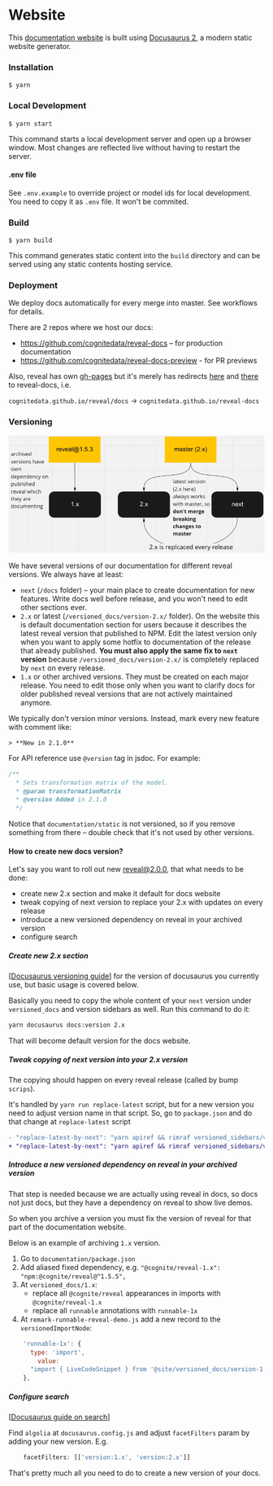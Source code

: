 # Website

This [documentation website](https://cognitedata.github.io/reveal-docs/docs/) is built using [Docusaurus 2](https://v2.docusaurus.io/), a modern static website generator.

### Installation

```
$ yarn
```

### Local Development

```
$ yarn start
```

This command starts a local development server and open up a browser window. Most changes are reflected live without having to restart the server.

#### .env file

See `.env.example` to override project or model ids for local development. You need to copy it as `.env` file. It won't be commited.

### Build

```
$ yarn build
```

This command generates static content into the `build` directory and can be served using any static contents hosting service.

### Deployment

We deploy docs automatically for every merge into master. See workflows for details.

There are 2 repos where we host our docs:

* https://github.com/cognitedata/reveal-docs – for production documentation
* https://github.com/cognitedata/reveal-docs-preview - for PR previews

Also, reveal has own [gh-pages](https://github.com/cognitedata/reveal/settings/pages)
but it's merely has redirects [here](https://github.com/cognitedata/reveal/blob/gh-pages/index.html) and [there](https://github.com/cognitedata/reveal/blob/gh-pages/docs/index.html)
to reveal-docs, i.e.

`cognitedata.github.io/reveal/docs` → `cognitedata.github.io/reveal-docs`

### Versioning

![reveal-docs-versioning.png](static/img/reveal-docs-versioning.png)

We have several versions of our documentation for different reveal versions. We always have at least:

* `next` (`/docs` folder) – your main place to create documentation for new features. 
    Write docs well before release, and you won't need to edit other sections ever.
* `2.x` or latest (`/versioned_docs/version-2.x/` folder). 
  On the website this is default documentation section for users because it describes
  the latest reveal version that published to NPM. Edit the latest version only when you want
  to apply some hotfix to documentation of the release that already published.
  **You must also apply the same fix to `next` version**
  because `/versioned_docs/version-2.x/` is completely replaced by `next` on every release.  
* `1.x` or other archived versions. They must be created on each major release. 
  You need to edit those only when you want to clarify docs for older published reveal versions
  that are not actively maintained anymore.

We typically don't version minor versions. Instead, mark every new feature with comment like:

```
> **New in 2.1.0**
```

For API reference use `@version` tag in jsdoc. For example:

```js
/**
  * Sets transformation matrix of the model.
  * @param transformationMatrix
  * @version Added in 2.1.0
  */
```

Notice that `documentation/static` is not versioned, so if you remove something from there – double check that it's not used by other versions.

#### How to create new docs version?

Let's say you want to roll out new reveal@2.0.0, that what needs to be done:

* create new 2.x section and make it default for docs website 
* tweak copying of next version to replace your 2.x with updates on every release
* introduce a new versioned dependency on reveal in your archived version
* configure search

##### Create new 2.x section

[[Docusaurus versioning guide](https://docusaurus.io/docs/2.0.0-beta.0/versioning)] 
for the version of docusaurus you currently use, but basic usage is covered below.

Basically you need to copy the whole content of your `next` version under `versioned_docs` and version sidebars as well.
Run this command to do it:

```bash
yarn docusaurus docs:version 2.x
```

That will become default version for the docs website.

##### Tweak copying of next version into your 2.x version

The copying should happen on every reveal release (called by bump `scrips`).

It's handled by `yarn run replace-latest` script, but for a new version you need to adjust version name in that script. 
So, go to `package.json` and do that change at `replace-latest` script

```diff
- "replace-latest-by-next": "yarn apiref && rimraf versioned_sidebars/version-1.x-sidebars.json versioned_docs/version-1.x versions.json && yarn docusaurus docs:version 1.x && git checkout HEAD -- versions.json"
+ "replace-latest-by-next": "yarn apiref && rimraf versioned_sidebars/version-2.x-sidebars.json versioned_docs/version-2.x versions.json && yarn docusaurus docs:version 2.x && git checkout HEAD -- versions.json"
```

##### Introduce a new versioned dependency on reveal in your archived version

That step is needed because we are actually using reveal in docs, so docs not just docs, but they have a dependency on reveal to show live demos.

So when you archive a version you must fix the version of reveal for that part of the documentation website.

Below is an example of archiving `1.x` version.

1. Go to `documentation/package.json`
2. Add aliased fixed dependency, e.g. `"@cognite/reveal-1.x": "npm:@cognite/reveal@^1.5.5",`
3. At `versioned_docs/1.x`:
   * replace all `@cognite/reveal` appearances in imports with `@cognite/reveal-1.x`
   * replace all `runnable` annotations with `runnable-1x`
4. At `remark-runnable-reveal-demo.js` add a new record to the `versionedImportNode`:
  ```js
      'runnable-1x': {
        type: 'import',
          value:
        "import { LiveCodeSnippet } from '@site/versioned_docs/version-1.x/components/LiveCodeSnippet';",
      },
  ```

##### Configure search

[[Docusaurus guide on search](https://docusaurus.io/docs/2.0.0-beta.0/search)]

Find `algolia` at `docusaurus.config.js` and adjust `facetFilters` param by adding your new version. E.g. 

```js
    facetFilters: [['version:1.x', 'version:2.x']]
```

That's pretty much all you need to do to create a new version of your docs.
